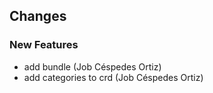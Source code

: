 ## Changes

### New Features

* add bundle (Job Céspedes Ortiz)
* add categories to crd (Job Céspedes Ortiz)

